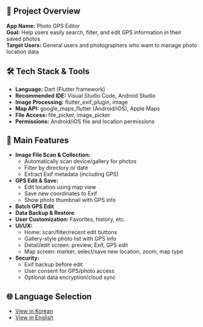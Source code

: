 ## 📖 Project Overview
**App Name:** Photo GPS Editor  
**Goal:** Help users easily search, filter, and edit GPS information in their saved photos  
**Target Users:** General users and photographers who want to manage photo location data

## 🛠️ Tech Stack & Tools
- **Language:** Dart (Flutter framework)
- **Recommended IDE:** Visual Studio Code, Android Studio
- **Image Processing:** flutter_exif_plugin, image
- **Map API:** google_maps_flutter (Android/iOS), Apple Maps
- **File Access:** file_picker, image_picker
- **Permissions:** Android/iOS file and location permissions

## 🚀 Main Features
- **Image File Scan & Collection:**
  - Automatically scan device/gallery for photos
  - Filter by directory or date
  - Extract Exif metadata (including GPS)
- **GPS Edit & Save:**
  - Edit location using map view
  - Save new coordinates to Exif
  - Show photo thumbnail with GPS info
- **Batch GPS Edit**
- **Data Backup & Restore**
- **User Customization:** Favorites, history, etc.
- **UI/UX:**
  - Home: scan/filter/recent edit buttons
  - Gallery-style photo list with GPS info
  - Detail/edit screen: preview, Exif, GPS edit
  - Map screen: marker, select/save new location, zoom, map type
- **Security:**
  - Exif backup before edit
  - User consent for GPS/photo access
  - Optional data encryption/cloud sync

## 🌐 Language Selection
- [View in Korean](README.ko.md)
- [View in English](README.en.md)
